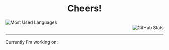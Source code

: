 <div class="container">
  <h1 align="center">Cheers!</h1>

  <div align="left">
    <img src="https://github-readme-stats.vercel.app/api/top-langs/?username=orginux&layout=compact&hide=html&theme=tokyonight" alt="Most Used Languages" />
  </div>

  <div align="right">
    <img src="https://github-readme-stats.vercel.app/api/top-langs/?username=orginux&show_icons=true&count_private=true&theme=tokyonight&show=reviews&hide_rank=false&rank_icon=github" alt="GitHub Stats" />
  </div>

  <hr>

  <p>Currently I'm working on:</p>
</div>
